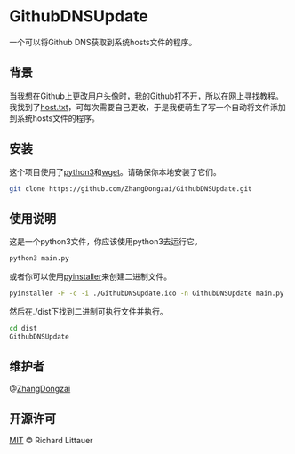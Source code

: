 # GithubDNSUpdate
一个可以将Github DNS获取到系统hosts文件的程序。

## 背景
当我想在Github上更改用户头像时，我的Github打不开，所以在网上寻找教程。我找到了[host.txt](https://hosts.gitcdn.top/hosts.txt)，可每次需要自己更改，于是我便萌生了写一个自动将文件添加到系统hosts文件的程序。

## 安装
这个项目使用了[python3](https://python.org)和[wget](https://www.gnu.org/software/wget/)。请确保你本地安装了它们。
 
```sh
git clone https://github.com/ZhangDongzai/GithubDNSUpdate.git
```

## 使用说明
这是一个python3文件，你应该使用python3去运行它。

```sh
python3 main.py
```

或者你可以使用[pyinstaller](http://www.pyinstaller.org/)来创建二进制文件。

```sh
pyinstaller -F -c -i ./GithubDNSUpdate.ico -n GithubDNSUpdate main.py
```

然后在./dist下找到二进制可执行文件并执行。

```sh
cd dist
GithubDNSUpdate
```

## 维护者
@[ZhangDongzai](https://github.com/ZhangDongzai)

## 开源许可
[MIT](LICENSE) © Richard Littauer